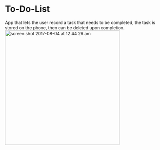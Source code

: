 # To-Do-List
App that lets the user record a task that needs to be completed, the task is stored on the phone, then can be deleted upon completion.
<img width="375" alt="screen shot 2017-08-04 at 12 44 26 am" src="https://user-images.githubusercontent.com/18176078/28954722-226d38d6-78af-11e7-8a80-219b6562dd9f.png">

